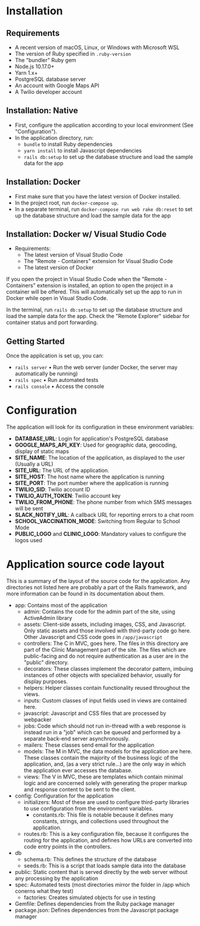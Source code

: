 # Installation

## Requirements

* A recent version of macOS, Linux, or Windows with Microsoft WSL
* The version of Ruby specified in `.ruby-version`
* The "bundler" Ruby gem
* Node.js 10.17.0+
* Yarn 1.x+
* PostgreSQL database server
* An account with Google Maps API
* A Twilio developer account

## Installation: Native

* First, configure the application according to your local environment (See "Configuration"). 
* In the application directory, run:
  * `bundle` to install Ruby dependencies
  * `yarn install` to install Javascript dependencies
  * `rails db:setup` to set up the database structure and load the sample data for the app

## Installation: Docker

  * First make sure that you have the latest version of Docker installed.
  * In the project root, run `docker-compose up`.
  * In a separate terminal, run `docker-compose run web rake db:reset` to set up the database structure and load the sample data for the app

## Installation: Docker w/ Visual Studio Code

  * Requirements:
    * The latest version of Visual Studio Code
    * The "Remote - Containers" extension for Visual Studio Code
    * The latest version of Docker

If you open the project in Visual Studio Code when the "Remote - Containers" extension is installed, an option to open the project in a container will be offered. This will automatically set up the app to run in Docker while open in Visual Studio Code.

In the terminal, run `rails db:setup` to set up the database structure and load the sample data for the app. Check the "Remote Explorer" sidebar for container status and port forwarding.

## Getting Started

Once the application is set up, you can:

* `rails server` • Run the web server (under Docker, the server may automatically be running)
* `rails spec` • Run automated tests
* `rails console` • Access the console


# Configuration

The application will look for its configuration in these environment variables:

* **DATABASE_URL**: Login for application's PostgreSQL database
* **GOOGLE_MAPS_API_KEY**: Used for geographic data, geocoding, display of static maps  
* **SITE_NAME**: The location of the application, as displayed to the user (Usually a URL)
* **SITE_URL**: The URL of the application.
* **SITE_HOST**: The host name where the application is running
* **SITE_PORT**: The port number where the application is running
* **TWILIO_SID**: Twilio account ID
* **TWILIO_AUTH_TOKEN**: Twilio account key
* **TWILIO_FROM_PHONE**: The phone number from which SMS messages will be sent
* **SLACK_NOTIFY_URL**: A callback URL for reporting errors to a chat room
* **SCHOOL_VACCINATION_MODE**: Switching from Regular to School Mode
* **PUBLIC_LOGO** and **CLINIC_LOGO**: Mandatory values to configure the logos used

# Application source code layout

This is a summary of the layout of the source code for the application. Any directories not listed here are probably a part of the Rails framework, and more information can be found in its documentation about them.

* app: Contains most of the application
  * admin: Contains the code for the admin part of the site, using ActiveAdmin library
  * assets: Client-side assets, including images, CSS, and Javascript. Only static assets and those involved with third-party code go here. Other Javascript and CSS code goes in `/app/javascript`
  * controllers: The C in MVC, goes here. The files in this directory are part of the Clinic Management part of the site. The files which are public-facing and do not require authentication as a user are in the "public" directory.
  * decorators: These classes implement the decorator pattern, imbuing instances of other objects with specialized behavior, usually for display purposes.
  * helpers: Helper classes contain functionality reused throughout the views.
  * inputs: Custom classes of input fields used in views are contained here.
  * javascript: Javascript and CSS files that are processed by webpacker
  * jobs: Code which should not run in-thread with a web response is instead run in a "job" which can be queued and performed by a separate back-end server asynchronously.
  * mailers: These classes send email for the application
  * models: The M in MVC, the data models for the application are here. These classes contain the majority of the business logic of the application, and, (as a very strict rule...) are the only way in which the application ever accesses the database.
  * views: The V in MVC, these are templates which contain minimal logic and are concerned solely with generating the proper markup and response content to be sent to the client.
* config: Configuration for the application
  * initializers: Most of these are used to configure third-party libraries to use configuration from the environment variables.
    * constants.rb: This file is notable because it defines many constants, strings, and collections used throughout the application.
  * routes.rb: This is a key configuration file, because it configures the routing for the application, and defines how URLs are converted into code entry points in the controllers.
* db
  * schema.rb: This defines the structure of the database
  * seeds.rb: This is a script that loads sample data into the database
* public: Static content that is served directly by the web server without any processing by the application
* spec: Automated tests (most directories mirror the folder in /app which conerns what they test)
  * factories: Creates simulated objects for use in testing
* Gemfile: Defines dependencies from the Ruby package manager
* package.json: Defines dependencies from the Javascript package manager

